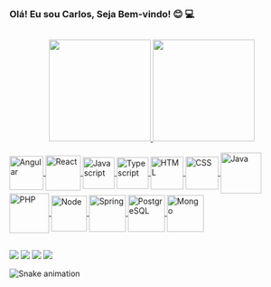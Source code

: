 ### Olá! Eu sou Carlos, Seja Bem-vindo!  😊  💻 

##

<div align="center">
  <a href="https://github.com/carlos-dev-silva">
  <img height="180em" src="https://github-readme-stats.vercel.app/api?username=carlos-dev-silva&show_icons=true&theme=dark&include_all_commits=true&count_private=true"/>
  <img height="180em" src="https://github-readme-stats.vercel.app/api/top-langs/?username=carlos-dev-silva&layout=compact&langs_count=7&theme=dark"/>
</div>
<div style="display: inline_block"><br>
  <img align="center" alt="Angular" height="60" width="60" src="https://cdn.jsdelivr.net/gh/devicons/devicon/icons/angularjs/angularjs-original.svg" />
  <img align="center" alt="React" height="62" width="62" src="https://cdn.jsdelivr.net/gh/devicons/devicon/icons/react/react-original-wordmark.svg" />
  <img align="center" alt="Javascript" height="56" width="56" src="https://cdn.jsdelivr.net/gh/devicons/devicon/icons/javascript/javascript-original.svg" />
  <img align="center" alt="Typescript" height="56" width="56" src="https://cdn.jsdelivr.net/gh/devicons/devicon/icons/typescript/typescript-original.svg" />
  <img align="center" alt="HTML" height="58" width="58" src="https://cdn.jsdelivr.net/gh/devicons/devicon/icons/html5/html5-original-wordmark.svg" />
  <img align="center" alt="CSS" height="58" width="58" src="https://cdn.jsdelivr.net/gh/devicons/devicon/icons/css3/css3-original-wordmark.svg" />
  <img align="center" alt="Java" height="72" width="72" src="https://cdn.jsdelivr.net/gh/devicons/devicon/icons/java/java-original-wordmark.svg" />
  <img align="center" alt="PHP" height="70" width="70" src="https://cdn.jsdelivr.net/gh/devicons/devicon/icons/php/php-original.svg" />
  <img align="center" alt="Node" height="63" width="63" src="https://cdn.jsdelivr.net/gh/devicons/devicon/icons/nodejs/nodejs-original.svg" />
  <img align="center" alt="Spring" height="65" width="65" src="https://cdn.jsdelivr.net/gh/devicons/devicon/icons/spring/spring-original-wordmark.svg" />
  <img align="center" alt="PostgreSQL" height="65" width="65" src="https://cdn.jsdelivr.net/gh/devicons/devicon/icons/postgresql/postgresql-original-wordmark.svg" />
  <img align="center" alt="Mongo" height="65" width="65" src="https://cdn.jsdelivr.net/gh/devicons/devicon/icons/mongodb/mongodb-original-wordmark.svg" />
</div>
  
##

<div> 
  <a href="https://www.linkedin.com/in/carlos-dev-silva" target="_blank"><img src="https://img.shields.io/badge/-LinkedIn-%230077B5?style=for-the-badge&logo=linkedin&logoColor=white" target="_blank"></a> 
  <a href="https://www.instagram.com/carlos_dathia" target="_blank"><img src="https://img.shields.io/badge/-Instagram-%23E4405F?style=for-the-badge&logo=instagram&logoColor=white" target="_blank"></a>
 <a href="https://discord.gg/Carlos_S#3965" target="_blank"><img src="https://img.shields.io/badge/Discord-7289DA?style=for-the-badge&logo=discord&logoColor=white" target="_blank"></a> 
  <a href = "mailto:carlos.devops.silva@gmail.com"><img src="https://img.shields.io/badge/Gmail-D14836?style=for-the-badge&logo=gmail&logoColor=white" target="_blank"></a>
  
  ![Snake animation](https://github.com/carlos-dev-silva/carlos-dev-silva/blob/output/github-contribution-grid-snake.svg)
  
</div>
